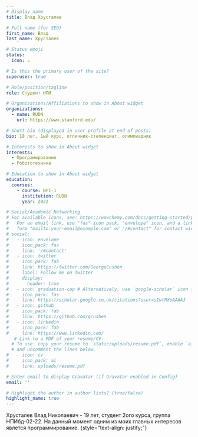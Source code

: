 ```yaml
---
# Display name
title: Влад Хрусталев

# Full name (for SEO)
first_name: Влад
last_name: Хрусталев

# Status emoji
status:
  icon: ☕️

# Is this the primary user of the site?
superuser: true

# Role/position/tagline
role: Студент НПИ

# Organizations/Affiliations to show in About widget
organizations:
  - name: RUDN
    url: https://www.stanford.edu/

# Short bio (displayed in user profile at end of posts)
bio: 18 лет, 1ый курс, отличник-степендиат, олимпиадник

# Interests to show in About widget
interests:
  - Програмирование
  - Робототехника

# Education to show in About widget
education:
  courses:
    - course: NPI-1
      institution: RUDN
      year: 2022

# Social/Academic Networking
# For available icons, see: https://wowchemy.com/docs/getting-started/page-builder/#icons
#   For an email link, use "fas" icon pack, "envelope" icon, and a link in the
#   form "mailto:your-email@example.com" or "/#contact" for contact widget.
# social:
#   - icon: envelope
#     icon_pack: fas
#     link: '/#contact'
#   - icon: twitter
#     icon_pack: fab
#     link: https://twitter.com/GeorgeCushen
#     label: Follow me on Twitter
#     display:
#       header: true
#   - icon: graduation-cap # Alternatively, use `google-scholar` icon from `ai` icon pack
#     icon_pack: fas
#     link: https://scholar.google.co.uk/citations?user=sIwtMXoAAAAJ
#   - icon: github
#     icon_pack: fab
#     link: https://github.com/gcushen
#   - icon: linkedin
#     icon_pack: fab
#     link: https://www.linkedin.com/
   # Link to a PDF of your resume/CV.
  # To use: copy your resume to `static/uploads/resume.pdf`, enable `ai` icons in `params.yaml`,
  # and uncomment the lines below.
#   - icon: cv
#     icon_pack: ai
#     link: uploads/resume.pdf

# Enter email to display Gravatar (if Gravatar enabled in Config)
email: ''

# Highlight the author in author lists? (true/false)
highlight_name: true
---
```


Хрусталев Влад Николаевич - 19 лет, студент 2ого курса, группа НПИбд-02-22. На данный момент одним из моих главных интересов явлется программирование.
{style="text-align: justify;"}
